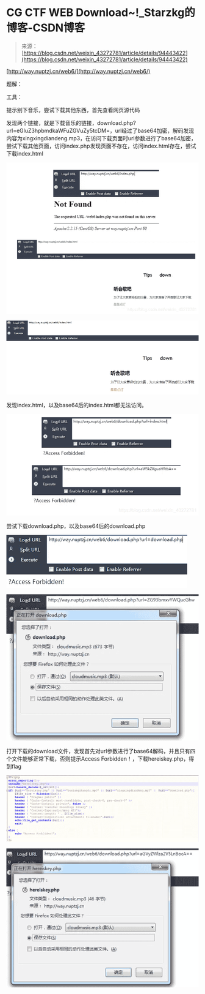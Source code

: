 <!--yml
category: 未分类
date: 2022-04-26 14:53:12
-->

# CG CTF WEB Download~!_Starzkg的博客-CSDN博客

> 来源：[https://blog.csdn.net/weixin_43272781/article/details/94443422](https://blog.csdn.net/weixin_43272781/article/details/94443422)

[http://way.nuptzj.cn/web6/](http://way.nuptzj.cn/web6/)

题解：

工具：

提示别下音乐，尝试下载其他东西，首先查看网页源代码

发现两个链接，就是下载音乐的链接，download.php?url=eGluZ3hpbmdkaWFuZGVuZy5tcDM=，url经过了base64加密，解码发现内容为xingxingdiandeng.mp3，在访问下载页面时url参数进行了base64加密，尝试下载其他页面，访问index.php发现页面不存在，访问index.html存在，尝试下载index.html

![](img/a0b60e90a0a7069ae04c4575d06329da.png)

![](img/8bd0a3d73f69030ef783aedad4d82805.png)

发现index.html，以及base64后的index.html都无法访问。

![](img/7b8c067098ff9315d8a17008959379ec.png)

尝试下载download.php，以及base64后的download.php

![](img/a40db3e563093f0c303f2d5a373b8900.png)

![](img/154091a09407f07f8a7c52b19dee9511.png)

打开下载的download文件，发现首先对url参数进行了base64解码，并且只有四个文件能够正常下载，否则提示Access Forbidden！，下载hereiskey.php，得到flag

![](img/157313faf718cde5d2682f5c0e818f2a.png)

![](img/5e2ed92f38ffd8a265e44e5a6517d062.png)